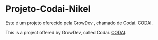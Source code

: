 # Projeto-Codai-Nikel

Este é um projeto oferecido pela GrowDev , chamado de Codai.
[CODAI](https://codai.growdev.com.br/).

This is a project offered by GrowDev, called Codai.
[CODAI](https://codai.growdev.com.br/).
